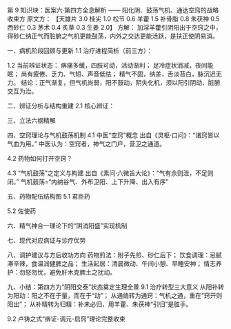 第 9 知识块：医案六·第四方全息解析 —— 阳化阴、鼓荡气机、通达空窍的战略收束方
原文方：
【天雄片 3.0 桂尖 1.0 松节 0.6 羊藿 1.5 补骨脂 0.8 朱茯神 0.5 西砂仁 0.3 茅术 0.4 炙草 0.3 生姜 2.0】
方解：
加淫羊藿引阴阳出于空窍之中，得砂仁纳正气而脏腑之气机更能鼓荡，内外之交达更能活跃，是扶正使阴易消。

一、病机阶段回顾与更新
1.1 治疗进程简析（前三方）：

1.2 当前辨证状态：
痹痛多缓，四肢可动，活动渐利；
足冷症状消减，夜间能眠；
尚有疲倦、乏力、气短、声音低怯；
精气不固，纳差，舌淡苔白，脉沉迟无力。
结论：正气渐复，但气机尚弱，阳不鼓动，阴失化机，须以阳引阴动、脏腑交互为治。

二、辨证分析与结构重建
2.1 核心辨证：

三、立法六纲精解

四、空窍理论与气机鼓荡机制
4.1 中医“空窍”概念
出自《灵枢·口问》：“诸窍皆以气血为用。”
中医认为：空窍者，神气之门户，营卫之通道。

4.2 药物如何打开空窍？

4.3 “气机鼓荡”之定义与构建
出自《素问·六微旨大论》：“气有余则泄，不足则闭。”
气机鼓荡=“内纳谷气、外布卫阳、上下升降、出入有序”

五、药物配伍结构图
5.1 君臣药

5.2 佐使药

六、精气神合一理论下的“阴消阳盛”实现机制

七、现代对应病证与诊疗优势

八、调护建议与方后收功方向
药物煎法：附子先煎、砂仁后下；
饮食调理：忌腻滞辛辣，食温润健脾之品；
生活起居：清晨微动、午间小憩、早睡安神；
情志养护：勿怒勿忧，避免肝木克脾土之扰动。

九、小结：第四方为“阴阳交泰”状态奠定生理全景
9.1 治疗转型三大意义
从阳补转为阳动：阳之不在于量，而在于“动”；
从通络转为通窍：气机之通，重在“窍开则阳出”；
从补精转为归精：补未必归，用羊藿、朱茯神“引归”是胜手。

9.2 卢铸之式“痹证-调元-启窍”理论完整收束
